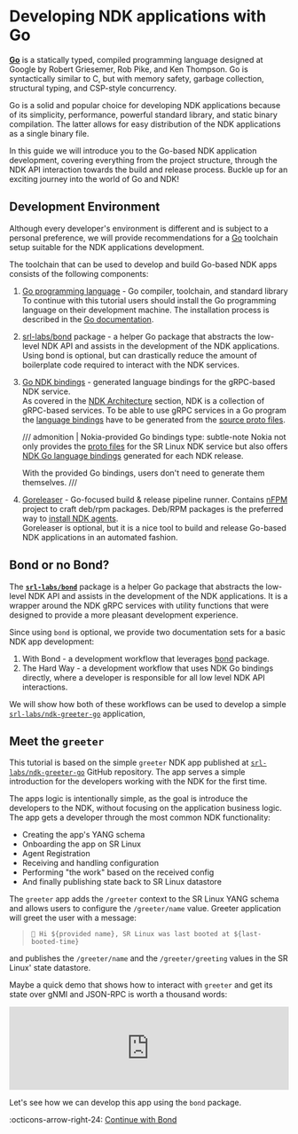 # Developing NDK applications with Go

[**Go**](https://go.dev) is a statically typed, compiled programming language designed at Google by Robert Griesemer, Rob Pike, and Ken Thompson. Go is syntactically similar to C, but with memory safety, garbage collection, structural typing, and CSP-style concurrency.

Go is a solid and popular choice for developing NDK applications because of its simplicity, performance, powerful standard library, and static binary compilation. The latter allows for easy distribution of the NDK applications as a single binary file.

In this guide we will introduce you to the Go-based NDK application development, covering everything from the project structure, through the NDK API interaction towards the build and release process. Buckle up for an exciting journey into the world of Go and NDK!

## Development Environment

Although every developer's environment is different and is subject to a personal preference, we will provide recommendations for a [Go](https://go.dev) toolchain setup suitable for the NDK applications development.

The toolchain that can be used to develop and build Go-based NDK apps consists of the following components:

1. [Go programming language](https://golang.org/dl/) - Go compiler, toolchain, and standard library  
    To continue with this tutorial users should install the Go programming language on their development machine. The installation process is described in the [Go documentation](https://golang.org/doc/install).

2. [srl-labs/bond][bond-repo] package - a helper Go package that abstracts the low-level NDK API and assists in the development of the NDK applications.  
    Using bond is optional, but can drastically reduce the amount of boilerplate code required to interact with the NDK services.

3. [Go NDK bindings](https://github.com/nokia/srlinux-ndk-go) - generated language bindings for the gRPC-based NDK service.  
    As covered in the [NDK Architecture](../../architecture.md) section, NDK is a collection of gRPC-based services. To be able to use gRPC services in a Go program the [language bindings](https://grpc.io/docs/languages/go/quickstart/) have to be generated from the [source proto files](../../architecture.md#proto-files).

    /// admonition | Nokia-provided Go bindings
        type: subtle-note
    Nokia not only provides the [proto files](https://github.com/nokia/srlinux-ndk-protobufs) for the SR Linux NDK service but also offers [NDK Go language bindings](https://github.com/nokia/srlinux-ndk-go) generated for each NDK release.

    With the provided Go bindings, users don't need to generate them themselves.
    ///

5. [Goreleaser](https://goreleaser.com/) - Go-focused build & release pipeline runner. Contains [nFPM](https://nfpm.goreleaser.com/) project to craft deb/rpm packages. Deb/RPM packages is the preferred way to [install NDK agents](../../agent-install-and-ops.md).  
    Goreleaser is optional, but it is a nice tool to build and release Go-based NDK applications in an automated fashion.

## Bond or no Bond?

The [**`srl-labs/bond`**][bond-repo] package is a helper Go package that abstracts the low-level NDK API and assists in the development of the NDK applications. It is a wrapper around the NDK gRPC services with utility functions that were designed to provide a more pleasant development experience.

Since using `bond` is optional, we provide two documentation sets for a basic NDK app development:

1. With Bond - a development workflow that leverages [bond][bond-repo] package.
2. The Hard Way - a development workflow that uses NDK Go bindings directly, where a developer is responsible for all low level NDK API interactions.

We will show how both of these workflows can be used to develop a simple [`srl-labs/ndk-greeter-go`][greeter-go-repo] application,

## Meet the `greeter`

This tutorial is based on the simple `greeter` NDK app published at [`srl-labs/ndk-greeter-go`][greeter-go-repo] GitHub repository. The app serves a simple introduction for the developers working with the NDK for the first time.

The apps logic is intentionally simple, as the goal is introduce the developers to the NDK, without focusing on the application business logic. The app gets a developer through the most common NDK functionality:

* Creating the app's YANG schema
* Onboarding the app on SR Linux
* Agent Registration
* Receiving and handling configuration
* Performing "the work" based on the received config
* And finally publishing state back to SR Linux datastore

The `greeter` app adds the `/greeter` context to the SR Linux YANG schema and allows users to configure the `/greeter/name` value. Greeter application will greet the user with a message:  
> `👋 Hi ${provided name}, SR Linux was last booted at ${last-booted-time}`

and publishes the `/greeter/name` and the `/greeter/greeting` values in the SR Linux' state datastore.

Maybe a quick demo that shows how to interact with `greeter` and get its state over gNMI and JSON-RPC is worth a thousand words:

<div class="iframe-container">
<iframe width="100%" src="https://www.youtube.com/embed/CmYML_ttCjA" frameborder="0" allow="accelerometer; autoplay; clipboard-write; encrypted-media; gyroscope; picture-in-picture" allowfullscreen></iframe>
</div>

Let's see how we can develop this app using the `bond` package.

:octicons-arrow-right-24: [Continue with Bond](with-bond/index.md)

[greeter-go-repo]: https://github.com/srl-labs/ndk-greeter-go

[bond-repo]: https://github.com/srl-labs/bond
